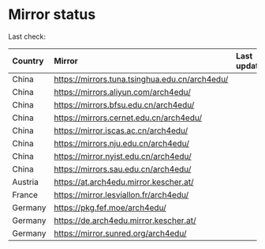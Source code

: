 <script src="./time.js"></script>
# Mirror status
Last check: <script type="text/javascript">localize(1714979871.1670735);</script>

|Country|Mirror|Last update|
|:------|:-----|:----------|
|China|https://mirrors.tuna.tsinghua.edu.cn/arch4edu/|<script type="text/javascript">localize(1714933749);</script>|
|China|https://mirrors.aliyun.com/arch4edu/|<script type="text/javascript">localize(1714933749);</script>|
|China|https://mirrors.bfsu.edu.cn/arch4edu/|<script type="text/javascript">localize(1714933749);</script>|
|China|https://mirrors.cernet.edu.cn/arch4edu/|<script type="text/javascript">localize(1714933749);</script>|
|China|https://mirror.iscas.ac.cn/arch4edu/|<script type="text/javascript">localize(1714933749);</script>|
|China|https://mirrors.nju.edu.cn/arch4edu/|<script type="text/javascript">localize(1714933749);</script>|
|China|https://mirror.nyist.edu.cn/arch4edu/|<script type="text/javascript">localize(1714933749);</script>|
|China|https://mirrors.sau.edu.cn/arch4edu/|<script type="text/javascript">localize(1714933749);</script>|
|Austria|https://at.arch4edu.mirror.kescher.at/|<script type="text/javascript">localize(1714933749);</script>|
|France|https://mirror.lesviallon.fr/arch4edu/|<script type="text/javascript">localize(1714933749);</script>|
|Germany|https://pkg.fef.moe/arch4edu/|<script type="text/javascript">localize(1714933749);</script>|
|Germany|https://de.arch4edu.mirror.kescher.at/|<script type="text/javascript">localize(1714933749);</script>|
|Germany|https://mirror.sunred.org/arch4edu/|<script type="text/javascript">localize(1714933749);</script>|

<script src="./tablefilter/tablefilter.js"></script>
<script src="./table.js"></script>